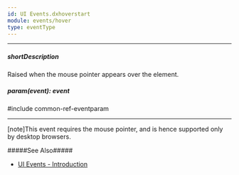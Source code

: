 ```yaml
---
id: UI Events.dxhoverstart
module: events/hover
type: eventType
---
```

---
##### shortDescription
Raised when the mouse pointer appears over the element.

##### param(event): event
#include common-ref-eventparam

---
[note]This event requires the mouse pointer, and is hence supported only by desktop browsers.

#####See Also#####
- [UI Events - Introduction](/api-reference/10%20UI%20Components/UI%20Events '/Documentation/ApiReference/UI_Components/UI_Events/')